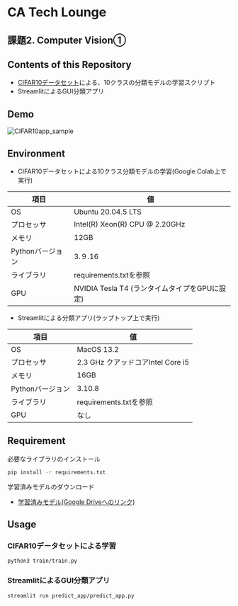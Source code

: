 # CA Tech Lounge 
## 課題2. Computer Vision①

## Contents of this Repository
- [CIFAR10データセット](https://www.cs.toronto.edu/~kriz/cifar.html "CIFAR10")による、10クラスの分類モデルの学習スクリプト
- StreamlitによるGUI分類アプリ

## Demo
![CIFAR10app_sample](https://user-images.githubusercontent.com/42666024/232496219-cf674fdc-9a4a-4bcf-88aa-c61bdd6c203a.gif)


## Environment
- CIFAR10データセットによる10クラス分類モデルの学習(Google Colab上で実行)
  
| 項目 | 値 |
|------|----|
| OS | Ubuntu 20.04.5 LTS |
| プロセッサ | Intel(R) Xeon(R) CPU @ 2.20GHz |
| メモリ | 12GB |
| Pythonバージョン | 3.９.16 |
| ライブラリ | requirements.txtを参照 |
| GPU | NVIDIA Tesla T4 (ランタイムタイプをGPUに設定) |

- Streamlitによる分類アプリ(ラップトップ上で実行)
 
| 項目 | 値 |
|------|----|
| OS | MacOS 13.2 |
| プロセッサ |2.3 GHz クアッドコアIntel Core i5 |
| メモリ | 16GB |
| Pythonバージョン | 3.10.8 |
| ライブラリ | requirements.txtを参照 |
| GPU | なし |
 

## Requirement
必要なライブラリのインストール
```bash
pip install -r requirements.txt
```
学習済みモデルのダウンロード
- [学習済みモデル(Google Driveへのリンク)](https://drive.google.com/file/d/12MHS8ZORc5Z1c7vg1sMw5AhNdG1HwEnA/view?usp=share_link
 "学習済みモデル")
 
## Usage
### CIFAR10データセットによる学習 
```bash
python3 train/train.py
```
### StreamlitによるGUI分類アプリ
```bash
streamlit run predict_app/predict_app.py
```
